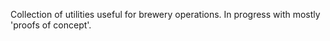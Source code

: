 Collection of utilities useful for brewery operations. In progress with mostly 'proofs of concept'.
